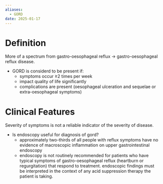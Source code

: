 ```yaml
---
aliases:
  - GORD
date: 2025-01-17
---
```

# Definition
More of a spectrum from gastro-oesophageal reflux → gastro-oesophageal reflux disease.
- GORD is considerd to be present if:
	- symptoms occur ≥2 times per week
	- impact quality of life significantly
	- complications are present (oesophageal ulceration and sequelae or extra-oesophageal symptoms)
# Clinical Features
Severity of symptoms is not a reliable indicator of the severity of disease.
- Is endoscopy useful for diagnosis of gord?
	- approximately two-thirds of all people with reflux symptoms have no evidence of macroscopic inflammation on upper gastrointestinal endoscopy
	- endoscopy is not routinely recommended for patients who have typical symptoms of gastro-oesophageal reflux (heartburn or regurgitation) that respond to treatment. endoscopic findings must be interpreted in the context of any acid suppression therapy the patient is taking.
